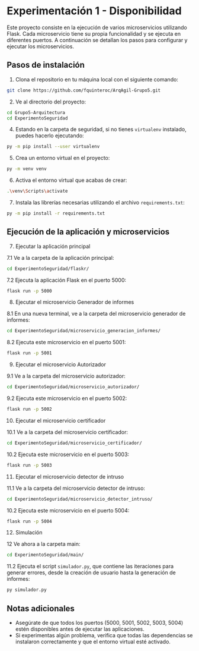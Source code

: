 # Experimentación 1 - Disponibilidad
Este proyecto consiste en la ejecución de varios microservicios utilizando Flask. Cada microservicio tiene su propia funcionalidad y se ejecuta en diferentes puertos. A continuación se detallan los pasos para configurar y ejecutar los microservicios.

## Pasos de instalación
1. Clona el repositorio en tu máquina local con el siguiente comando:

```bash
git clone https://github.com/fquinteroc/ArqAgil-Grupo5.git
```

2. Ve al directorio del proyecto:
```bash
cd Grupo5-Arquitectura
cd ExperimentoSeguridad
```

4. Estando en la carpeta de seguridad, si no tienes `virtualenv` instalado, puedes hacerlo ejecutando:
```bash
py -m pip install --user virtualenv
```

5. Crea un entorno virtual en el proyecto:
```bash
py -m venv venv
```
6. Activa el entorno virtual que acabas de crear:
```bash
.\venv\Scripts\activate
```
7. Instala las librerías necesarias utilizando el archivo `requirements.txt`:
```bash
py -m pip install -r requirements.txt
```
## Ejecución de la aplicación y microservicios

7. Ejecutar la aplicación principal

7.1 Ve a la carpeta de la aplicación principal:
```bash
cd ExperimentoSeguridad/flaskr/
```
7.2 Ejecuta la aplicación Flask en el puerto 5000:
```bash
flask run -p 5000
```
8. Ejecutar el microservicio Generador de informes

8.1 En una nueva terminal, ve a la carpeta del microservicio generador de informes:
```bash
cd ExperimentoSeguridad/microservicio_generacion_informes/
```
8.2 Ejecuta este microservicio en el puerto 5001:
```bash
flask run -p 5001
```
9. Ejecutar el microservicio Autorizador

9.1 Ve a la carpeta del microservicio autorizador:
```bash
cd ExperimentoSeguridad/microservicio_autorizador/
```
9.2 Ejecuta este microservicio en el puerto 5002:
```bash
flask run -p 5002
```
10. Ejecutar el microservicio certificador

10.1 Ve a la carpeta del microservicio certificador:
```bash
cd ExperimentoSeguridad/microservicio_certificador/
```
10.2 Ejecuta este microservicio en el puerto 5003:
```bash
flask run -p 5003
```
11. Ejecutar el microservicio detector de intruso

11.1 Ve a la carpeta del microservicio detector de intruso:
```bash
cd ExperimentoSeguridad/microservicio_detector_intruso/
```
10.2 Ejecuta este microservicio en el puerto 5004:
```bash
flask run -p 5004
```

12. Simulación

12 Ve ahora a la carpeta main:
```bash
cd ExperimentoSeguridad/main/
```
11.2 Ejecuta el script `simulador.py`, que contiene las iteraciones para generar errores, desde la creación de usuario hasta la generación de informes:
```bash
py simulador.py
```
## Notas adicionales
- Asegúrate de que todos los puertos (5000, 5001, 5002, 5003, 5004) estén disponibles antes de ejecutar las aplicaciones.
- Si experimentas algún problema, verifica que todas las dependencias se instalaron correctamente y que el entorno virtual esté activado.
